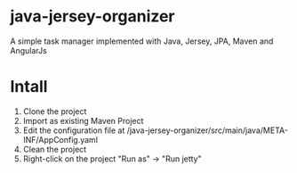 java-jersey-organizer
=====================

A simple task manager implemented with Java, Jersey, JPA, Maven and AngularJs


# Intall

1. Clone the project
2. Import as existing Maven Project
3. Edit the configuration file at /java-jersey-organizer/src/main/java/META-INF/AppConfig.yaml
4. Clean the project
5. Right-click on the project "Run as" -> "Run jetty"